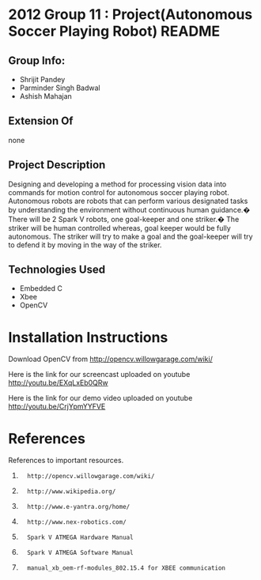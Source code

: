2012 Group 11 : Project(Autonomous Soccer Playing Robot) README 
================================================

Group Info:
------------
+   Shrijit Pandey 
+   Parminder Singh Badwal
+   Ashish Mahajan

Extension Of
------------

none 

Project Description
-------------------

Designing and developing a method for processing vision data into commands for motion control for autonomous soccer playing robot.
Autonomous robots are robots that can perform various designated tasks by understanding the environment without continuous human guidance.�
There will be 2 Spark V robots, one goal-keeper and one striker.�
The striker will be human controlled whereas, goal keeper would be fully autonomous.
The striker will try to make a goal and the goal-keeper will try to defend it by moving in the way of the striker.


Technologies Used
-------------------------

+   Embedded C
+   Xbee
+   OpenCV
   


Installation Instructions
=========================

Download OpenCV from
http://opencv.willowgarage.com/wiki/


Here is the link for our screencast uploaded on youtube
http://youtu.be/EXqLxEb0QRw

Here is the link for our demo video uploaded on youtube
http://youtu.be/CrjYpmYYFVE

References
===========

References to important resources. 

1.       http://opencv.willowgarage.com/wiki/
2.       http://www.wikipedia.org/
3.       http://www.e-yantra.org/home/
4.       http://www.nex-robotics.com/
5.       Spark V ATMEGA Hardware Manual
6.       Spark V ATMEGA Software Manual
7.       manual_xb_oem-rf-modules_802.15.4 for XBEE communication


